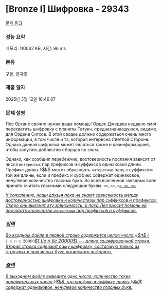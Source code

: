 # [Bronze I] Шифровка - 29343 

[문제 링크](https://www.acmicpc.net/problem/29343) 

### 성능 요약

메모리: 110032 KB, 시간: 96 ms

### 분류

구현, 문자열

### 제출 일자

2025년 3월 12일 18:46:07

### 문제 설명

<p>Лее Органе срочно нужна ваша помощь! Орден Джедаев недавно смог перехватить шифровку с планеты Татуин, предназначавшуюся, видимо, для Ордена Ситхов. В этой сводке должно содержаться очень много информации, в том числе и та, которая интересна Светлой Стороне. Однако данная шифровка может являться также и дезинформацией, чтобы запутать доблестных борцов со злом.</p>

<p>Однако, как сообщил перебежчик, достоверность послания зависит от числа <code>интересных</code> пар префиксов и суффиксов одинаковой длины. Префикс длины <mjx-container class="MathJax" jax="CHTML" style="font-size: 109%; position: relative;"><mjx-math class="MJX-TEX" aria-hidden="true"><mjx-mi class="mjx-i"><mjx-c class="mjx-c1D458 TEX-I"></mjx-c></mjx-mi></mjx-math><mjx-assistive-mml unselectable="on" display="inline"><math xmlns="http://www.w3.org/1998/Math/MathML"><mi>k</mi></math></mjx-assistive-mml><span aria-hidden="true" class="no-mathjax mjx-copytext">$k$</span></mjx-container> может образовать <code>интересную</code> пару с суффиксом той же длины, если и префикс и суффикс содержат одинаковое, ненулевое количество гласных букв. Во всей вселенной звездных войн принято считать гласными следующие буквы: <code><<a>></code>, <code><<o>></code>, <code><<u>></code>, <code><<i>></code>, <code><<e>></code>.</p>

<p>К сожалению, наши друзья пока не знают зависимость между достоверностью шифровки и количеством пар суффиксов и префиксов. Скоро они выяснят эту зависимость, а пока Лея просит помочь ей посчитать количество <code>интересных</code> пар префиксов и суффиксов.</p>

### 입력 

 <p>Во входном файле в первой строке содержится целое число <mjx-container class="MathJax" jax="CHTML" style="font-size: 109%; position: relative;"><mjx-math class="MJX-TEX" aria-hidden="true"><mjx-mi class="mjx-i"><mjx-c class="mjx-c1D45B TEX-I"></mjx-c></mjx-mi></mjx-math><mjx-assistive-mml unselectable="on" display="inline"><math xmlns="http://www.w3.org/1998/Math/MathML"><mi>n</mi></math></mjx-assistive-mml><span aria-hidden="true" class="no-mathjax mjx-copytext">$n$</span></mjx-container> (<mjx-container class="MathJax" jax="CHTML" style="font-size: 109%; position: relative;"><mjx-math class="MJX-TEX" aria-hidden="true"><mjx-mn class="mjx-n"><mjx-c class="mjx-c31"></mjx-c></mjx-mn><mjx-mo class="mjx-n" space="4"><mjx-c class="mjx-c2264"></mjx-c></mjx-mo><mjx-mi class="mjx-i" space="4"><mjx-c class="mjx-c1D45B TEX-I"></mjx-c></mjx-mi><mjx-mo class="mjx-n" space="4"><mjx-c class="mjx-c2264"></mjx-c></mjx-mo><mjx-mn class="mjx-n" space="4"><mjx-c class="mjx-c32"></mjx-c><mjx-c class="mjx-c30"></mjx-c><mjx-c class="mjx-c30"></mjx-c><mjx-c class="mjx-c30"></mjx-c><mjx-c class="mjx-c30"></mjx-c></mjx-mn></mjx-math><mjx-assistive-mml unselectable="on" display="inline"><math xmlns="http://www.w3.org/1998/Math/MathML"><mn>1</mn><mo>≤</mo><mi>n</mi><mo>≤</mo><mn>20000</mn></math></mjx-assistive-mml><span aria-hidden="true" class="no-mathjax mjx-copytext">$1 \le n \le 20000$</span></mjx-container>) --- длина зашифрованной строки. Вторая строка содержит саму шифровку, состоящую только из строчных и прописных букв латинского алфавита.</p>

### 출력 

 <p>В выходном файле выведите одно число: количество таких положительных чисел <mjx-container class="MathJax" jax="CHTML" style="font-size: 109%; position: relative;"><mjx-math class="MJX-TEX" aria-hidden="true"><mjx-mi class="mjx-i"><mjx-c class="mjx-c1D458 TEX-I"></mjx-c></mjx-mi></mjx-math><mjx-assistive-mml unselectable="on" display="inline"><math xmlns="http://www.w3.org/1998/Math/MathML"><mi>k</mi></math></mjx-assistive-mml><span aria-hidden="true" class="no-mathjax mjx-copytext">$k$</span></mjx-container>, что префикс и суффикс длины <mjx-container class="MathJax" jax="CHTML" style="font-size: 109%; position: relative;"><mjx-math class="MJX-TEX" aria-hidden="true"><mjx-mi class="mjx-i"><mjx-c class="mjx-c1D458 TEX-I"></mjx-c></mjx-mi></mjx-math><mjx-assistive-mml unselectable="on" display="inline"><math xmlns="http://www.w3.org/1998/Math/MathML"><mi>k</mi></math></mjx-assistive-mml><span aria-hidden="true" class="no-mathjax mjx-copytext">$k$</span></mjx-container> содержат одинаковое, ненулевое количество гласных букв.</p>

